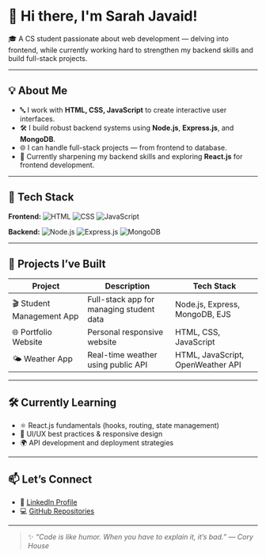 # 👋 Hi there, I'm Sarah Javaid!

🎓 A CS student passionate about web development — delving into frontend, while currently working hard to strengthen my backend skills and build full-stack projects.

---

## 💡 About Me

- 🔤 I work with **HTML, CSS, JavaScript** to create interactive user interfaces.
- 🛠️ I build robust backend systems using **Node.js**, **Express.js**, and **MongoDB**.
- 🌐 I can handle full-stack projects — from frontend to database.
- 🌱 Currently sharpening my backend skills and exploring **React.js** for frontend development.

---

## 🚀 Tech Stack

**Frontend:**
![HTML](https://img.shields.io/badge/-HTML5-E34F26?logo=html5&logoColor=white&style=flat)
![CSS](https://img.shields.io/badge/-CSS3-1572B6?logo=css3&logoColor=white&style=flat)
![JavaScript](https://img.shields.io/badge/-JavaScript-F7DF1E?logo=javascript&logoColor=black&style=flat)

**Backend:**
![Node.js](https://img.shields.io/badge/-Node.js-339933?logo=node.js&logoColor=white&style=flat)
![Express.js](https://img.shields.io/badge/-Express-000000?logo=express&logoColor=white&style=flat)
![MongoDB](https://img.shields.io/badge/-MongoDB-47A248?logo=mongodb&logoColor=white&style=flat)

---

## 🧩 Projects I’ve Built

| Project                | Description                           | Tech Stack                          |
|------------------------|---------------------------------------|-------------------------------------|
| 🎬 Student Management App | Full-stack app for managing student data | Node.js, Express, MongoDB, EJS      |
| 🌐 Portfolio Website    | Personal responsive website          | HTML, CSS, JavaScript               |
| 🌤️ Weather App         | Real-time weather using public API    | HTML, JavaScript, OpenWeather API   |

---

## 🛠️ Currently Learning

- ⚛️ React.js fundamentals (hooks, routing, state management)
- 📐 UI/UX best practices & responsive design
- 🌍 API development and deployment strategies

---

## 📫 Let’s Connect

- 🔗 [LinkedIn Profile](https://www.linkedin.com/in/sarah-javaid-b24505338/)
- 💻 [GitHub Repositories](https://github.com/SaraZ1234)

---

> ✨ *“Code is like humor. When you have to explain it, it’s bad.” — Cory House*

